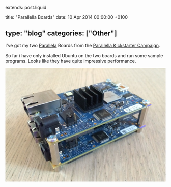 extends: post.liquid

title: "Parallella Boards"
date: 10 Apr 2014 00:00:00 +0100

type: "blog"
categories: ["Other"]
---

I've got my two [Parallela](http://www.parallella.org) Boards from the [Parallella Kickstarter Campaign](https://www.kickstarter.com/projects/adapteva/parallella-a-supercomputer-for-everyone).

<!-- more -->

So far i have only installed Ubuntu on the two boards and run some sample programs. Looks like they have quite impressive performance.

![Two stacked parallelas](parallella.jpg)
